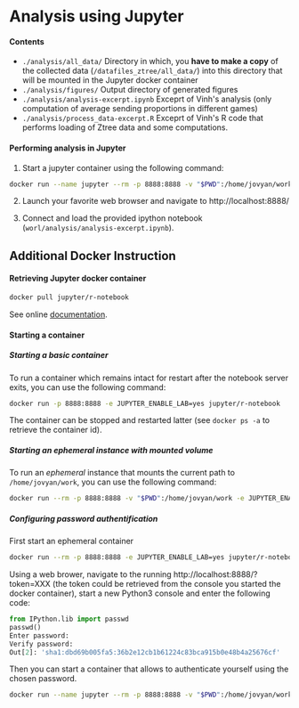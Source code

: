 # Analysis using Jupyter


#### Contents

- `./analysis/all_data/`
  Directory in which, you **have to make a copy** of the collected data (`/datafiles_ztree/all_data/`) into this directory that will be mounted in the Jupyter docker container
- `./analysis/figures/`
  Output directory of generated figures
- `./analysis/analysis-excerpt.ipynb`
  Exceprt of Vinh's analysis (only computation of average sending proportions in different games)
- `./analysis/process_data-excerpt.R`
  Exceprt of Vinh's R code that performs loading of Ztree data and some computations.

#### Performing analysis in Jupyter

1. Start a jupyter container using the following command:
```bash
docker run --name jupyter --rm -p 8888:8888 -v "$PWD":/home/jovyan/work -e JUPYTER_ENABLE_LAB=yes jupyter/r-notebook start-notebook.sh --NotebookApp.password='sha1:dbd69b005fa5:36b2e12cb1b61224c83bca915b0e48b4a25676cf'
````

2. Launch your favorite web browser and navigate to http://localhost:8888/

3. Connect and load the provided ipython notebook (`worl/analysis/analysis-excerpt.ipynb`).


## Additional Docker Instruction

#### Retrieving Jupyter docker container

```bash
docker pull jupyter/r-notebook
```

See online [documentation](https://jupyter-docker-stacks.readthedocs.io/en/latest/index.html).

#### Starting a container

##### Starting a basic container 

To run a container which remains intact for restart after the notebook server exits, you can use the following command:

```bash
docker run -p 8888:8888 -e JUPYTER_ENABLE_LAB=yes jupyter/r-notebook 
```

The container can be stopped and restarted latter (see `docker ps -a` to retrieve the container id).


##### Starting an *ephemeral* instance with mounted volume

To run an *ephemeral* instance that mounts the current path to `/home/jovyan/work`, you can use the following command:

```bash
docker run --rm -p 8888:8888 -v "$PWD":/home/jovyan/work -e JUPYTER_ENABLE_LAB=yes jupyter/r-notebook 
```

##### Configuring password authentification

First start an ephemeral container
```bash
docker run --rm -p 8888:8888 -e JUPYTER_ENABLE_LAB=yes jupyter/r-notebook
```

Using a web brower, navigate to the running http://localhost:8888/?token=XXX (the token could be retrieved from the console you started the docker container), start a new Python3 console and enter the following code:

```python
from IPython.lib import passwd
passwd()
Enter password:
Verify password:
Out[2]: 'sha1:dbd69b005fa5:36b2e12cb1b61224c83bca915b0e48b4a25676cf'
```

Then you can start a container that allows to authenticate yourself using the chosen password.

```bash
docker run --name jupyter --rm -p 8888:8888 -v "$PWD":/home/jovyan/work -e JUPYTER_ENABLE_LAB=yes jupyter/r-notebook start-notebook.sh --NotebookApp.password='sha1:dbd69b005fa5:36b2e12cb1b61224c83bca915b0e48b4a25676cf'
```



